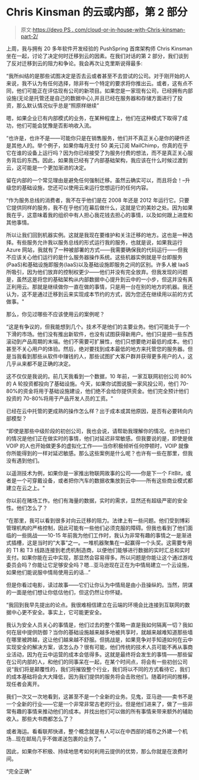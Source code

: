 # Chris Kinsman 的云或内部，第 2 部分

> 原文:[https://devo PS . com/cloud-or-in-house-with-Chris-kinsman-part-2/](https://devops.com/cloud-or-in-house-with-chris-kinsman-part-2/)

上周，我与拥有 20 多年软件开发经验的 PushSpring 首席架构师 Chris Kinsman 坐在一起，讨论了决定何时迁移到云的因素。在我们对话的第 2 部分，我们谈到了反对迁移到云的阻力和争论。我会再次让克里斯说得最多:

“我所纠结的是那些试图决定是否去云或者甚至不去尝试的公司。对于刚开始的人来说，我不认为有任何选择，除非有一个特定的要求将你推出云。或者，这有点不同，他们可能正在评估现有公司的新项目。如果您是一家现有公司，已经拥有内部设施(无论是托管还是自己的数据中心),并且已经在服务器和存储方面进行了投资，那么默认情况似乎总是“照原样继续”

嗯，如果企业已有内部模式的业务，在某种程度上，他们在这种模式下取得了成功，他们可能会犹豫是否影响收入流。

“也许是，也许不是——可能你只是在销售服务，他们并不真正关心是你的硬件还是其他人的。举个例子，如果你每月支付 50 美元订阅 MailChimp，你真的在乎它在谁的设备上运行吗？因为你已经接受了为服务付费的想法，而不是真正关心服务背后的东西。因此，如果我已经有了内部基础架构，我应该在什么时候过渡到云，这可能是一个更加渐进的决定。

留在内部的一个常见理由是避免任何强制迁移。虽然云确实可以，而且将会！–升级您的基础设施，您还可以使用云来运行您想运行的任何内容。

“作为服务总线的消费者，我不在乎他们是在 2008 年还是 2012 年运行它。只要它提供同样的服务，我不在乎他们在幕后做什么，这就是它的美妙之处。因为如果我在乎，这意味着我的组织中有人担心我花钱去担心的事情，以及如何跟上进度和其他事情。

所以让我们回到机器实例。这就是我现在要维护和关注迁移的地方。这也是一种选择。有些服务允许我以服务总线的形式运行我的服务，也就是说，如果我运行 Azure 网站，我就有了一种被部署的方式——我需要确保我的代码运行——但我不应该关心他们运行的是什么服务器操作系统。这些机器实例就是平台即服务(PaaS)和基础设施即服务(IaaS)以及基础设施即服务之间的区别。许多人被 IaaS 所吸引，因为他们放弃的控制权更少——他们并没有完全放弃。但我发现的问题是，虽然这是将您的基础架构从内部数据中心提升到云中的一小步，但这并没有真正利用云。那就是继续做你一直在做的事情，只是用一台在别的地方的机器。我还认为，这不是通过迁移到云来实现成本节约的方式，因为您还在继续用以前的方式做事。"

那么，你见过哪些不应该使用云的案例呢？

“这是有争议的，但我能想到几个。技术不是他们的主要业务。他们可能处于一个下滑的市场。他们没有推出新软件，也没有试图获得新用户。他们只是把一些东西滚动到产品周期的末端。他们不需要可扩展性，他们只想要绝对最低的成本。他们甚至不关心用户的体验。然后，绝对要找到成本最低的地方来托管您的服务器。但是当我看到那些从软件中赚钱的人，那些试图扩大客户群并获得更多用户的人，这几乎从来都不是正确的决定。

这不仅仅是我说的。前几天我看到一个数据，10 年前，一家互联网初创公司 80%的 A 轮投资都投向了基础设施。今天，如果你试图说服一家风投公司，他们 70-80%的资金将用于基础设施建设，他们绝不会给你提供资金。他们完全预计他们投资的 70-80%将用于产品开发人员的工资。"

已经在云中托管的更成熟的操作怎么样？出于成本或其他原因，是否有必要转向内部模型？

“即使是那些中级阶段的初创公司，我也会说，请帮助我理解你的情况。也许他们的情况是他们正在做实时的事情，他们对延迟非常敏感。但我要说的是，即使是做 VOIP 的人也开始做更多的虚拟化工作——当你积极倾听任何停顿时，VOIP 就像你所能得到的一样对延迟敏感。那么这些案例是什么呢？也许有一些在那里，但我没有遇到他们。

以遥测技术为例，如果你是一家推出物联网故事的公司——你是下一个 FitBit，或者是一个可穿戴设备，或者把你汽车的数据收集放到云中——所有这些商业模式都建立在云之上。"

你以前在赌场工作。他们有海量的数据，实时的需求，显然还有超级严密的安全性。他们怎么了？

“在那里，我可以看到很多对向云迁移的阻力。法律上有一些问题。他们受到博彩管理机构的严格控制，因此可能有一些他们必须克服的障碍。但我也看到了他们面临的一些挑战——10-15 年前我为他们工作时，我认为非常有趣的事情之一是渐进式插槽，这是当时的“大事”之一。一堆机器聚集在一起赢得一个头奖。这需要专用的 T1 和 T3 线路连接到老虎机制造商，以便他们能够进行数据的实时汇总和实时支付。如果你能在云中实现，那显然会容易得多。所以问题是你能让这个通过游戏委员会吗？你能让它足够安全吗？嗯…亚马逊现在正在为中情局建立一个云设施，如果他们能说服中情局使用云的话…”

但是你看过电影，读过故事——它们让你认为中情局是由小丑操纵的。当然，阴谋的一面是他们想让你低估他们，但这仍然让你怀疑。

“我回到我早先提出的论点。我很难相信建立在云端的环境会比连接到互联网的数据中心更不安全。事实上，它可能更安全。

我认为安全人员关心的事情是，他们过去的整个策略一直是我如何隔离一切？我如何在层中提供防御？当你的基础设施越来越多地被共享时，就越来越难知道那些墙在哪里被跨越，这让他们越来越不舒服。但挑战是，如果竞争对手知道如何在云中实现安全的解决方案，该怎么办？很有可能，他们传统的技术人员可能不再从事商业活动，因为在云中运营的成本会低得多。这就是最终将会发生的事情——那些留在公司内部的人，和他们的同事呆在一起，在某个时间点，将会有一些初创公司说“我们将是颠覆性的，我们将摧毁整个行业，我们将以不同的方式看待它，我们的成本基础将会大大降低，因为我们提供的服务将会击败他们。随着时间的推移，现任者会离开。

我们一次又一次地看到，这甚至不是一个全新的业务。见鬼，亚马逊——卖书不是一个全新的行业——它是一个非常非常古老的行业。但是他们进来了，做了一些非常有趣的事情来推动他们的成本。并找出他们可以做的所有事情来带来额外的辅助收入。那些大书商都怎么了？

或者海运。看看联邦快递，整个概念就是有人可以在中西部的城市之外建一个机场…现在邮局几乎不做递送包裹的业务了。"

因此，如果你不积极、持续地思考如何利用云提供的优势，那么你就是在浪费时间。

“完全正确”